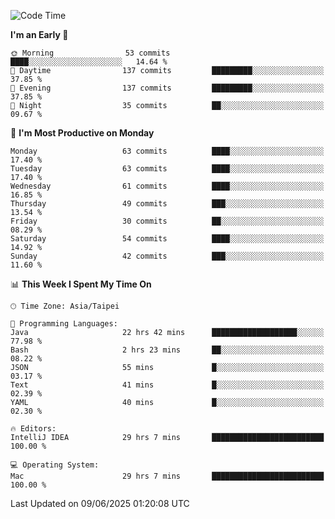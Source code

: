<!--START_SECTION:waka-->
![Code Time](http://img.shields.io/badge/Code%20Time-2%2C134%20hrs%2047%20mins-blue)

**I'm an Early 🐤** 

```text
🌞 Morning                53 commits          ████░░░░░░░░░░░░░░░░░░░░░   14.64 % 
🌆 Daytime                137 commits         █████████░░░░░░░░░░░░░░░░   37.85 % 
🌃 Evening                137 commits         █████████░░░░░░░░░░░░░░░░   37.85 % 
🌙 Night                  35 commits          ██░░░░░░░░░░░░░░░░░░░░░░░   09.67 % 
```
📅 **I'm Most Productive on Monday** 

```text
Monday                   63 commits          ████░░░░░░░░░░░░░░░░░░░░░   17.40 % 
Tuesday                  63 commits          ████░░░░░░░░░░░░░░░░░░░░░   17.40 % 
Wednesday                61 commits          ████░░░░░░░░░░░░░░░░░░░░░   16.85 % 
Thursday                 49 commits          ███░░░░░░░░░░░░░░░░░░░░░░   13.54 % 
Friday                   30 commits          ██░░░░░░░░░░░░░░░░░░░░░░░   08.29 % 
Saturday                 54 commits          ████░░░░░░░░░░░░░░░░░░░░░   14.92 % 
Sunday                   42 commits          ███░░░░░░░░░░░░░░░░░░░░░░   11.60 % 
```


📊 **This Week I Spent My Time On** 

```text
🕑︎ Time Zone: Asia/Taipei

💬 Programming Languages: 
Java                     22 hrs 42 mins      ███████████████████░░░░░░   77.98 % 
Bash                     2 hrs 23 mins       ██░░░░░░░░░░░░░░░░░░░░░░░   08.22 % 
JSON                     55 mins             █░░░░░░░░░░░░░░░░░░░░░░░░   03.17 % 
Text                     41 mins             █░░░░░░░░░░░░░░░░░░░░░░░░   02.39 % 
YAML                     40 mins             █░░░░░░░░░░░░░░░░░░░░░░░░   02.30 % 

🔥 Editors: 
IntelliJ IDEA            29 hrs 7 mins       █████████████████████████   100.00 % 

💻 Operating System: 
Mac                      29 hrs 7 mins       █████████████████████████   100.00 % 
```


 Last Updated on 09/06/2025 01:20:08 UTC
<!--END_SECTION:waka-->
